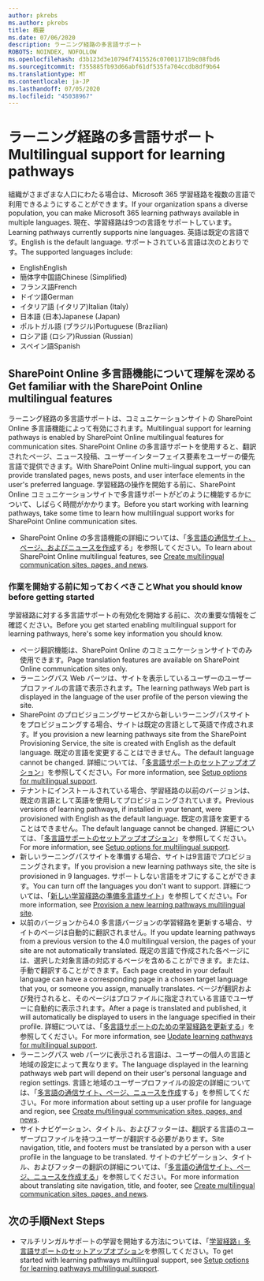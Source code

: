 ```yaml
---
author: pkrebs
ms.author: pkrebs
title: 概要
ms.date: 07/06/2020
description: ラーニング経路の多言語サポート
ROBOTS: NOINDEX, NOFOLLOW
ms.openlocfilehash: d3b123d3e10794f7415526c07001171b9c08fbd6
ms.sourcegitcommit: f355885fb93d66abf61df535fa704ccdb8df9b64
ms.translationtype: MT
ms.contentlocale: ja-JP
ms.lasthandoff: 07/05/2020
ms.locfileid: "45038967"
---
```

# <a name="multilingual-support-for-learning-pathways"></a><span data-ttu-id="00df8-103">ラーニング経路の多言語サポート</span><span class="sxs-lookup"><span data-stu-id="00df8-103">Multilingual support for learning pathways</span></span>

<span data-ttu-id="00df8-104">組織がさまざまな人口にわたる場合は、Microsoft 365 学習経路を複数の言語で利用できるようにすることができます。</span><span class="sxs-lookup"><span data-stu-id="00df8-104">If your organization spans a diverse population, you can make Microsoft 365 learning pathways available in multiple languages.</span></span> <span data-ttu-id="00df8-105">現在、学習経路は9つの言語をサポートしています。</span><span class="sxs-lookup"><span data-stu-id="00df8-105">Learning pathways currently supports nine languages.</span></span> <span data-ttu-id="00df8-106">英語は既定の言語です。</span><span class="sxs-lookup"><span data-stu-id="00df8-106">English is the default language.</span></span> <span data-ttu-id="00df8-107">サポートされている言語は次のとおりです。</span><span class="sxs-lookup"><span data-stu-id="00df8-107">The supported languages include:</span></span>   

- <span data-ttu-id="00df8-108">English</span><span class="sxs-lookup"><span data-stu-id="00df8-108">English</span></span>    
- <span data-ttu-id="00df8-109">簡体字中国語</span><span class="sxs-lookup"><span data-stu-id="00df8-109">Chinese (Simplified)</span></span>
- <span data-ttu-id="00df8-110">フランス語</span><span class="sxs-lookup"><span data-stu-id="00df8-110">French</span></span>
- <span data-ttu-id="00df8-111">ドイツ語</span><span class="sxs-lookup"><span data-stu-id="00df8-111">German</span></span>
- <span data-ttu-id="00df8-112">イタリア語 (イタリア)</span><span class="sxs-lookup"><span data-stu-id="00df8-112">Italian (Italy)</span></span>
- <span data-ttu-id="00df8-113">日本語 (日本)</span><span class="sxs-lookup"><span data-stu-id="00df8-113">Japanese (Japan)</span></span>
- <span data-ttu-id="00df8-114">ポルトガル語 (ブラジル)</span><span class="sxs-lookup"><span data-stu-id="00df8-114">Portuguese (Brazilian)</span></span>
- <span data-ttu-id="00df8-115">ロシア語 (ロシア)</span><span class="sxs-lookup"><span data-stu-id="00df8-115">Russian (Russian)</span></span>
- <span data-ttu-id="00df8-116">スペイン語</span><span class="sxs-lookup"><span data-stu-id="00df8-116">Spanish</span></span>

## <a name="get-familiar-with-the-sharepoint-online-multilingual-features"></a><span data-ttu-id="00df8-117">SharePoint Online 多言語機能について理解を深める</span><span class="sxs-lookup"><span data-stu-id="00df8-117">Get familiar with the SharePoint Online multilingual features</span></span>
<span data-ttu-id="00df8-118">ラーニング経路の多言語サポートは、コミュニケーションサイトの SharePoint Online 多言語機能によって有効にされます。</span><span class="sxs-lookup"><span data-stu-id="00df8-118">Multilingual support for learning pathways is enabled by SharePoint Online multilingual features for communication sites.</span></span>
<span data-ttu-id="00df8-119">SharePoint Online の多言語サポートを使用すると、翻訳されたページ、ニュース投稿、ユーザーインターフェイス要素をユーザーの優先言語で提供できます。</span><span class="sxs-lookup"><span data-stu-id="00df8-119">With SharePoint Online multi-lingual support, you can provide translated pages, news posts, and user interface elements in the user's preferred language.</span></span> <span data-ttu-id="00df8-120">学習経路の操作を開始する前に、SharePoint Online コミュニケーションサイトで多言語サポートがどのように機能するかについて、しばらく時間がかかります。</span><span class="sxs-lookup"><span data-stu-id="00df8-120">Before you start working with learning pathways, take some time to learn how multilingual support works for SharePoint Online communication sites.</span></span> 
- <span data-ttu-id="00df8-121">SharePoint Online の多言語機能の詳細については、「[多言語の通信サイト、ページ、およびニュースを作成](https://support.office.com/article/2bb7d610-5453-41c6-a0e8-6f40b3ed750c)する」を参照してください。</span><span class="sxs-lookup"><span data-stu-id="00df8-121">To learn about SharePoint Online multilingual features, see [Create multilingual communication sites, pages, and news](https://support.office.com/article/2bb7d610-5453-41c6-a0e8-6f40b3ed750c).</span></span> 

### <a name="what-you-should-know-before-getting-started"></a><span data-ttu-id="00df8-122">作業を開始する前に知っておくべきこと</span><span class="sxs-lookup"><span data-stu-id="00df8-122">What you should know before getting started</span></span> 
<span data-ttu-id="00df8-123">学習経路に対する多言語サポートの有効化を開始する前に、次の重要な情報をご確認ください。</span><span class="sxs-lookup"><span data-stu-id="00df8-123">Before you get started enabling multilingual support for learning pathways, here's some key information you should know.</span></span> 

- <span data-ttu-id="00df8-124">ページ翻訳機能は、SharePoint Online のコミュニケーションサイトでのみ使用できます。</span><span class="sxs-lookup"><span data-stu-id="00df8-124">Page translation features are available on SharePoint Online communication sites only.</span></span>
- <span data-ttu-id="00df8-125">ラーニングパス Web パーツは、サイトを表示しているユーザーのユーザープロファイルの言語で表示されます。</span><span class="sxs-lookup"><span data-stu-id="00df8-125">The learning pathways Web part is displayed in the language of the user profile of the person viewing the site.</span></span>   
- <span data-ttu-id="00df8-126">SharePoint のプロビジョニングサービスから新しいラーニングパスサイトをプロビジョニングする場合、サイトは既定の言語として英語で作成されます。</span><span class="sxs-lookup"><span data-stu-id="00df8-126">If you provision a new learning pathways site from the SharePoint Provisioning Service, the site is created with English as the default language.</span></span> <span data-ttu-id="00df8-127">既定の言語を変更することはできません。</span><span class="sxs-lookup"><span data-stu-id="00df8-127">The default language cannot be changed.</span></span> <span data-ttu-id="00df8-128">詳細については、「[多言語サポートのセットアップオプション](https://docs.microsoft.com/office365/customlearning/custom_setupoptions_ml)」を参照してください。</span><span class="sxs-lookup"><span data-stu-id="00df8-128">For more information, see [Setup options for multilingual support](https://docs.microsoft.com/office365/customlearning/custom_setupoptions_ml).</span></span>
- <span data-ttu-id="00df8-129">テナントにインストールされている場合、学習経路の以前のバージョンは、既定の言語として英語を使用してプロビジョニングされています。</span><span class="sxs-lookup"><span data-stu-id="00df8-129">Previous versions of learning pathways, if installed in your tenant, were provisioned with English as the default language.</span></span> <span data-ttu-id="00df8-130">既定の言語を変更することはできません。</span><span class="sxs-lookup"><span data-stu-id="00df8-130">The default language cannot be changed.</span></span> <span data-ttu-id="00df8-131">詳細については、「[多言語サポートのセットアップオプション](https://docs.microsoft.com/office365/customlearning/custom_setupoptions_ml)」を参照してください。</span><span class="sxs-lookup"><span data-stu-id="00df8-131">For more information, see [Setup options for multilingual support](https://docs.microsoft.com/office365/customlearning/custom_setupoptions_ml).</span></span>
- <span data-ttu-id="00df8-132">新しいラーニングパスサイトを準備する場合、サイトは9言語でプロビジョニングされます。</span><span class="sxs-lookup"><span data-stu-id="00df8-132">If you provision a new learning pathways site, the site is provisioned in 9 languages.</span></span> <span data-ttu-id="00df8-133">サポートしない言語をオフにすることができます。</span><span class="sxs-lookup"><span data-stu-id="00df8-133">You can turn off the languages you don't want to support.</span></span> <span data-ttu-id="00df8-134">詳細については、「[新しい学習経路の準備多言語サイト](https://docs.microsoft.com/office365/customlearning/custom_provision_ml)」を参照してください。</span><span class="sxs-lookup"><span data-stu-id="00df8-134">For more information, see [Provision a new learning pathways multilingual site](https://docs.microsoft.com/office365/customlearning/custom_provision_ml).</span></span>  
- <span data-ttu-id="00df8-135">以前のバージョンから4.0 多言語バージョンの学習経路を更新する場合、サイトのページは自動的に翻訳されません。</span><span class="sxs-lookup"><span data-stu-id="00df8-135">If you update learning pathways from a previous version to the 4.0 multilingual version, the pages of your site are not automatically translated.</span></span> <span data-ttu-id="00df8-136">既定の言語で作成された各ページには、選択した対象言語の対応するページを含めることができます。または、手動で翻訳することができます。</span><span class="sxs-lookup"><span data-stu-id="00df8-136">Each page created in your default language can have a corresponding page in a chosen target language that you, or someone you assign, manually translates.</span></span> <span data-ttu-id="00df8-137">ページが翻訳および発行されると、そのページはプロファイルに指定されている言語でユーザーに自動的に表示されます。</span><span class="sxs-lookup"><span data-stu-id="00df8-137">After a page is translated and published, it will automatically be displayed to users in the language specified in their profile.</span></span> <span data-ttu-id="00df8-138">詳細については、「[多言語サポートのための学習経路を更新する](https://docs.microsoft.com/office365/customlearning/custom_update_ml)」を参照してください。</span><span class="sxs-lookup"><span data-stu-id="00df8-138">For more information, see [Update learning pathways for multilingual support](https://docs.microsoft.com/office365/customlearning/custom_update_ml).</span></span> 
- <span data-ttu-id="00df8-139">ラーニングパス web パーツに表示される言語は、ユーザーの個人の言語と地域の設定によって異なります。</span><span class="sxs-lookup"><span data-stu-id="00df8-139">The language displayed in the learning pathways web part will depend on their user's personal language and region settings.</span></span> <span data-ttu-id="00df8-140">言語と地域のユーザープロファイルの設定の詳細については、「[多言語の通信サイト、ページ、ニュースを作成](https://support.office.com/article/2bb7d610-5453-41c6-a0e8-6f40b3ed750c)する」を参照してください。</span><span class="sxs-lookup"><span data-stu-id="00df8-140">For more information about setting up a user profile for language and region, see [Create multilingual communication sites, pages, and news](https://support.office.com/article/2bb7d610-5453-41c6-a0e8-6f40b3ed750c).</span></span> 
- <span data-ttu-id="00df8-141">サイトナビゲーション、タイトル、およびフッターは、翻訳する言語のユーザープロファイルを持つユーザーが翻訳する必要があります。</span><span class="sxs-lookup"><span data-stu-id="00df8-141">Site navigation, title, and footers must be translated by a person with a user profile in the language to be translated.</span></span> <span data-ttu-id="00df8-142">サイトのナビゲーション、タイトル、およびフッターの翻訳の詳細については、「[多言語の通信サイト、ページ、ニュースを作成する](https://support.office.com/article/2bb7d610-5453-41c6-a0e8-6f40b3ed750c)」を参照してください。</span><span class="sxs-lookup"><span data-stu-id="00df8-142">For more information about translating site navigation, title, and footer, see [Create multilingual communication sites, pages, and news](https://support.office.com/article/2bb7d610-5453-41c6-a0e8-6f40b3ed750c).</span></span>

## <a name="next-steps"></a><span data-ttu-id="00df8-143">次の手順</span><span class="sxs-lookup"><span data-stu-id="00df8-143">Next Steps</span></span>
- <span data-ttu-id="00df8-144">マルチリンガルサポートの学習を開始する方法については、「[学習経路」多言語サポートのセットアップオプション](https://docs.microsoft.com/office365/customlearning/custom_setupoptions_ml)を参照してください。</span><span class="sxs-lookup"><span data-stu-id="00df8-144">To get started with learning pathways multilingual support, see [Setup options for learning pathways multilingual support](https://docs.microsoft.com/office365/customlearning/custom_setupoptions_ml).</span></span>